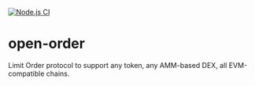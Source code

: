 [![Node.js CI](https://github.com/OpenLeverageDev/open-order-contracts/actions/workflows/ci.yml/badge.svg)](https://github.com/OpenLeverageDev/open-order-contracts/actions/workflows/ci.yml)

# open-order
Limit Order protocol to support any token, any AMM-based DEX, all EVM-compatible chains.
